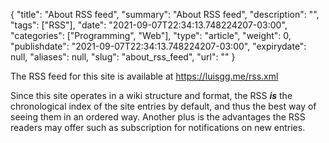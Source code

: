 {
    "title": "About RSS feed",
    "summary": "About RSS feed",
    "description": "",
    "tags": ["RSS"],
    "date": "2021-09-07T22:34:13.748224207-03:00",
    "categories": ["Programming", "Web"],
    "type": "article",
    "weight": 0,
    "publishdate": "2021-09-07T22:34:13.748224207-03:00",
    "expirydate": null,
    "aliases": null,
    "slug": "about_rss_feed",
    "url": ""
}

The RSS feed for this site is available at https://luisgg.me/rss.xml

Since this site operates in a wiki structure and format, the RSS ___is___ the chronological index of the site entries by default, and thus the best way of seeing them in an ordered way. Another plus is the advantages the RSS readers may offer such as subscription for notifications on new entries.
